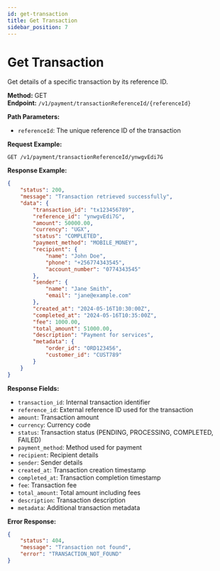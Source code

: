```yaml
---
id: get-transaction
title: Get Transaction
sidebar_position: 7
---
```


# Get Transaction

Get details of a specific transaction by its reference ID.

**Method:** GET  
**Endpoint:** `/v1/payment/transactionReferenceId/{referenceId}`

**Path Parameters:**
- `referenceId`: The unique reference ID of the transaction

**Request Example:**
```
GET /v1/payment/transactionReferenceId/ynwgvEdi7G
```

**Response Example:**
```json
{
    "status": 200,
    "message": "Transaction retrieved successfully",
    "data": {
        "transaction_id": "tx123456789",
        "reference_id": "ynwgvEdi7G",
        "amount": 50000.00,
        "currency": "UGX",
        "status": "COMPLETED",
        "payment_method": "MOBILE_MONEY",
        "recipient": {
            "name": "John Doe",
            "phone": "+256774343545",
            "account_number": "0774343545"
        },
        "sender": {
            "name": "Jane Smith",
            "email": "jane@example.com"
        },
        "created_at": "2024-05-16T10:30:00Z",
        "completed_at": "2024-05-16T10:35:00Z",
        "fee": 1000.00,
        "total_amount": 51000.00,
        "description": "Payment for services",
        "metadata": {
            "order_id": "ORD123456",
            "customer_id": "CUST789"
        }
    }
}
```

**Response Fields:**
- `transaction_id`: Internal transaction identifier
- `reference_id`: External reference ID used for the transaction
- `amount`: Transaction amount
- `currency`: Currency code
- `status`: Transaction status (PENDING, PROCESSING, COMPLETED, FAILED)
- `payment_method`: Method used for payment
- `recipient`: Recipient details
- `sender`: Sender details
- `created_at`: Transaction creation timestamp
- `completed_at`: Transaction completion timestamp
- `fee`: Transaction fee
- `total_amount`: Total amount including fees
- `description`: Transaction description
- `metadata`: Additional transaction metadata

**Error Response:**
```json
{
    "status": 404,
    "message": "Transaction not found",
    "error": "TRANSACTION_NOT_FOUND"
}
``` 